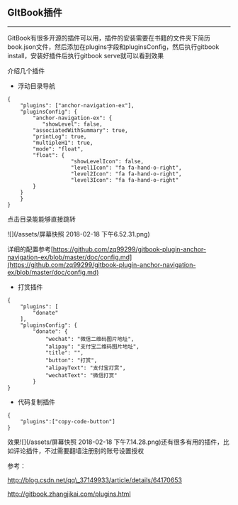 ## GItBook插件

---

GitBook有很多开源的插件可以用，插件的安装需要在书籍的文件夹下简历book.json文件，然后添加在plugins字段和pluginsConfig，然后执行gitbook install，安装好插件后执行gitbook serve就可以看到效果

介绍几个插件

* 浮动目录导航

```
{
    "plugins": ["anchor-navigation-ex"],
    "pluginsConfig": {
        "anchor-navigation-ex": {
           "showLevel": false,
        "associatedWithSummary": true,
        "printLog": true,
        "multipleH1": true,
        "mode": "float",
        "float": {
                    "showLevelIcon": false,
                    "level1Icon": "fa fa-hand-o-right",
                    "level2Icon": "fa fa-hand-o-right",
                    "level3Icon": "fa fa-hand-o-right"
        }
    }
    }
}
```

点击目录能能够直接跳转

![](/assets/屏幕快照 2018-02-18 下午6.52.31.png)

详细的配置参考[https://github.com/zq99299/gitbook-plugin-anchor-navigation-ex/blob/master/doc/config.md](https://github.com/zq99299/gitbook-plugin-anchor-navigation-ex/blob/master/doc/config.md)

* 打赏插件

```
{
    "plugins": [
        "donate"
    ],
    "pluginsConfig": {
        "donate": {
            "wechat": "微信二维码图片地址",
            "alipay": "支付宝二维码图片地址",
            "title": "",
            "button": "打赏",
            "alipayText": "支付宝打赏",
            "wechatText": "微信打赏"
        }
}
```

* 代码复制插件

```
{
    "plugins":["copy-code-button"]
}
```

效果![](/assets/屏幕快照 2018-02-18 下午7.14.28.png)还有很多有用的插件，比如评论插件，不过需要翻墙注册别的账号设置授权

参考：

http://blog.csdn.net/qq\_37149933/article/details/64170653

http://gitbook.zhangjikai.com/plugins.html





